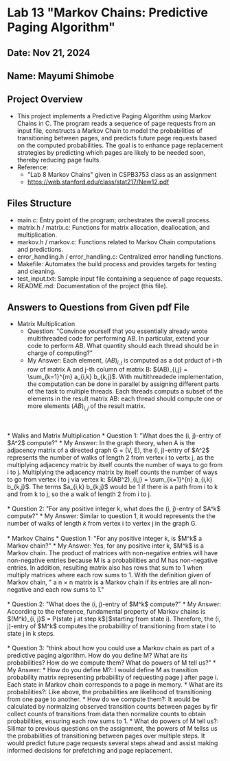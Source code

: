 # Lab 13 "Markov Chains: Predictive Paging Algorithm"
## Date: Nov 21, 2024
## Name: Mayumi Shimobe

## Project Overview
* This project implements a Predictive Paging Algorithm using Markov Chains in C. The program reads a sequence of page requests from an input file, constructs a Markov Chain to model the probabilities of transitioning between pages, and predicts future page requests based on the computed probabilities. The goal is to enhance page replacement strategies by predicting which pages are likely to be needed soon, thereby reducing page faults.
* Reference: 
  * "Lab 8 Markov Chains" given in CSPB3753 class as an assignment
  * https://web.stanford.edu/class/stat217/New12.pdf

## Files Structure
* main.c: Entry point of the program; orchestrates the overall process.
* matrix.h / matrix.c: Functions for matrix allocation, deallocation, and multiplication.
* markov.h / markov.c: Functions related to Markov Chain computations and predictions.
* error_handling.h / error_handling.c: Centralized error handling functions.
* Makefile: Automates the build process and provides targets for testing and cleaning.
* test_input.txt: Sample input file containing a sequence of page requests.
* README.md: Documentation of the project (this file).


## Answers to Questions from Given pdf File
* Matrix Multiplication
  * Question: "Convince yourself that you essentially already wrote multithreaded code for performing AB. In particular, extend your code to perform AB. What quantity should each thread should be in charge of computing?"
  * My Answer: Each element, $(AB)_{i,j}$ is computed as a dot prduct of i-th row of matrix A and j-th column of matrix B: $(AB)_{i,j} = \sum_{k=1}^{m} a_{i,k} b_{k,j}$. With multithreadede implementation, the computation can be done in parallel by assigning different parts of the task to multiple threads. Each threads computs a subset of the elements in the result matrix AB: each thread should compute one or more elements $(AB)_{i,j}$ of the result matrix.
<br>
<br>
* Walks and Matrix Multiplication
  * Question 1: "What does the (i, j)-entry of $A^2$ compute?"
  * My Answer: In the graph theory, when A is the adjacency matrix of a directed graph G = (V, E), the (i, j)-entry of $A^2$ represents the number of walks of length 2 from vertex i to vertx j, as the multiplying adjacency matrix by itself counts the number of ways to go from i to j. Multiplying the adjacency matrix by itself counts the number of ways to go from vertex i to j via vertex k: $(AB^2)_{i,j} = \sum_{k=1}^{n} a_{i,k} b_{k,j}$. The terms $a_{i,k} b_{k,j}$ would be 1 if there is a path from i to k and from k to j, so the a walk of length 2 from i to j.
<br>
<br>
  * Question 2: "For any positive integer k, what does the (i, j)-entry of $A^k$ compute?"
  * My Answer: Similar to question 1, it would represents the the number of walks of length 𝑘 from vertex i to vertex j in the graph  G.
<br>
<br>
* Markov Chains
  * Question 1: "For any positive integer k, is $M^k$ a Markov chain?"
  * My Answer: Yes, for any positive inter k, $M^k$ is a Markov chain. The product of matrices with non-negative entries will have non-negative entries because M is a probabilities and M has non-negative entries. In addition, resulting matrix also has rows that sum to 1 when multiply matrices where each row sums to 1. With the definition given of Markov chain, " a n × n matrix is a Markov chain if its entries are all non-negative and each row sums to 1."
<br>
<br>
  * Question 2: "What does the (i, j)-entry of $M^k$ compute?"
  * My Answer: According to the reference, fundamental property of Markov chains is $(M^k)_{i, j}$ = P(state j at step k$∣$starting from state i). Therefore, the (i, j)-entry of $M^k$ computes the probabiility of transitioning from state i to state j in k steps.
<br>
<br>
  * Question 3: "think about how you could use a Markov chain as part of a predictive paging algorithm. How do you define M? What are its probabilities? How do we compute them? What do powers of M tell us?"
  * My Answer: 
    * How do you define M?: I would define M as transition probability matrix representing prbabiility of requesting page j after page i. Each state in Markov chain corresponds to a page in memory.
    * What are its probabilities?: Like above, the probabilities are likelihood of transitioning from one page to another.
    * How do we compute them?: It would be calculated by normalzing observed transition counts between pages by fir collect counts of transitions from data then normalize counts to obtain probabilities, ensuring each row sums to 1.
    * What do powers of M tell us?: Silimar to previous questions on the assignment, the powers of M tellss us the probabilities of transitioning between pages over multiple steps. It would predict future page requests several steps ahead and assist making informed decisions for prefetching and page replacement.